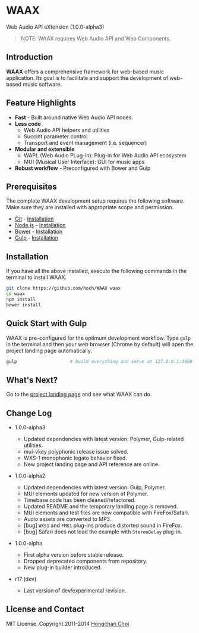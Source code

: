 # WAAX

Web Audio API eXtension (1.0.0-alpha3)

> NOTE: WAAX requires Web Audio API and Web Components.

<!-- travis build image -->


## Introduction

__WAAX__ offers a comprehensive framework for web-based music application. Its goal is to facilitate and support the development of web-based music software.


## Feature Highlights

- **Fast** - Built around native Web Audio API nodes.
- **Less code**
    - Web Audio API helpers and utilities
    - Succint parameter control
    - Transport and event management (i.e. sequencer)
- **Modular and extensible**
    - WAPL (Web Audio PLug-in): Plug-in for Web Audio API ecosystem
    - MUI (Musical User Interface): GUI for music apps
- **Robust workflow** - Preconfigured with Bower and Gulp


## Prerequisites

The complete WAAX development setup requires the following software. Make sure they are installed with appropriate scope and permission.

- [Git](http://git-scm.com/) - [Installation](http://git-scm.com/downloads)
- [Node.js](http://nodejs.org/) - [Installation](http://nodejs.org/)
- [Bower](http://bower.io/) - [Installation](http://bower.io/#install-bower)
- [Gulp](http://gulpjs.com/) - [Installation](https://github.com/gulpjs/gulp/blob/master/docs/getting-started.md)


## Installation

If you have all the above installed, execute the following commands in the terminal to install WAAX.

~~~bash
git clone https://github.com/hoch/WAAX waax
cd waax
npm install
bower install
~~~


## Quick Start with Gulp

WAAX is pre-configured for the optimum development workflow. Type `gulp` in the terminal and then your web browser (Chrome by default) will open the project landing page automatically.

~~~bash
gulp                    # build everything and serve at 127.0.0.1:3000
~~~


## What's Next?

Go to the [project landing page](http://hoch.github.io/WAAX) and see what WAAX can do.


## Change Log

- 1.0.0-alpha3
    + Updated dependencies with latest version: Polymer, Gulp-related utilities.
    + mui-vkey polyphonic release issue solved.
    + WXS-1 monophonic legato behavior fixed.
    + New project landing page and API reference are online.

- 1.0.0-alpha2
    + Updated dependencies with latest version: Gulp, Polymer.
    + MUI elements updated for new version of Polymer.
    + Timebase code has been cleaned/refactored.
    + Updated README and the temporary landing page is removed.
    + MUI elements and test files are now compatible with FireFox/Safari.
    + Audio assets are converted to MP3.
    - [bug] `WXS1` and `FMK1` plug-ins produce distorted sound in FireFox.
    - [bug] Safari does not load the example with `StereoDelay` plug-in.

- 1.0.0-alpha
    + First alpha version before stable release.
    + Dropped deprecated components from repository.
    + New plug-in builder introduced.

- r17 (dev)
    + Last version of dev/experimental revision.


## License and Contact

MIT License. Copyright 2011-2014 [Hongchan Choi](http://www.hoch.io)